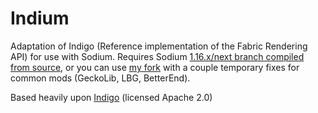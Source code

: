 # Indium
Adaptation of Indigo (Reference implementation of the Fabric Rendering API) for use with Sodium. Requires Sodium [1.16.x/next branch compiled from source](https://github.com/jellysquid3/sodium-fabric), or you can use [my fork](https://github.com/comp500/sodium-fabric) with a couple temporary fixes for common mods (GeckoLib, LBG, BetterEnd).

Based heavily upon [Indigo](https://github.com/FabricMC/fabric/tree/1.16/fabric-renderer-indigo) (licensed Apache 2.0)
